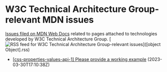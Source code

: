 # W3C Technical Architecture Group-relevant MDN issues

[Issues filed on MDN Web Docs](https://github.com/mdn/content/issues) related to pages attached to technologies developed by W3C Technical Architecture Group. [![RSS feed for W3C Technical Architecture Group-relevant issues](https://www.w3.org/QA/2007/04/feed_icon)]([object Object].rss)

* [[css-properties-values-api-1] Please provide a working example](https://github.com/mdn/content/issues/25776) (2023-03-30T17:10:38Z)
  
